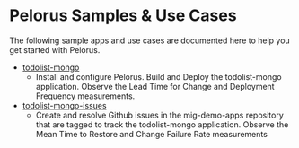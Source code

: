 # Pelorus Samples & Use Cases

The following sample apps and use cases are documented here to help you
get started with Pelorus.

* [todolist-mongo](todolist_commit_deploy.md)
  * Install and configure Pelorus.  Build and Deploy the todolist-mongo application. Observe the Lead Time for Change and Deployment Frequency measurements.
* [todolist-mongo-issues](todolist_failure_restore.md)
  * Create and resolve Github issues in the mig-demo-apps repository that are tagged to track the todolist-mongo application.  Observe the Mean Time to Restore and Change Failure Rate measurements






